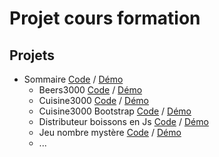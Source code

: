 # Projet cours formation
## Projets
- Sommaire [Code](https://github.com/jeancode83/cours-ateliers-formation) / [Démo](https://jeancode83.github.io/cours-ateliers-formation)
    - Beers3000 [Code](https://github.com/jeancode83/cours-ateliers-formation/beers3000) / [Démo](https://jeancode83.github.io/cours-ateliers-formation/beers3000)
    - Cuisine3000 [Code](https://github.com/jeancode83/cours-ateliers-formation/cuisine3000) / [Démo](https://jeancode83.github.io/cours-ateliers-formation/cuisine3000)
    - Cuisine3000 Bootstrap [Code](https://github.com/jeancode83/cours-ateliers-formation/cuisine3000Bootstrap) / [Démo](https://jeancode83.github.io/cours-ateliers-formation/cuisine3000Bootstrap)
    - Distributeur boissons en Js [Code](https://github.com/jeancode83/cours-ateliers-formation/distriBoissonsJs) / [Démo](https://jeancode83.github.io/cours-ateliers-formation/distriBoissonsJs)
    - Jeu nombre mystère [Code](https://github.com/jeancode83/cours-ateliers-formation/jeuDuNombreMystere) / [Démo](https://jeancode83.github.io/cours-ateliers-formation/jeuDuNombreMystere)
    - ...